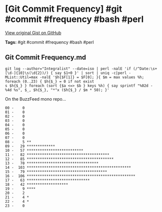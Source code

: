 # [Git Commit Frequency] #git #commit #frequency #bash #perl

[View original Gist on GitHub](https://gist.github.com/Integralist/7816083906903bf4c24140e7228c7ad2)

**Tags:** #git #commit #frequency #bash #perl

## Git Commit Frequency.md

```
git log --author="Integralist" --date=iso | perl -nalE 'if (/^Date:\s+[\d-]{10}\s(\d{2})/) { say $1+0 }' | sort | uniq -c|perl -MList::Util=max -nalE '$h{$F[1]} = $F[0]; }{ $m = max values %h; foreach (0..23) { $h{$_} = 0 if not exist
s $h{$_} } foreach (sort {$a <=> $b } keys %h) { say sprintf "%02d - %4d %s", $_, $h{$_}, "*"x ($h{$_} / $m * 50); }'
```

On the BuzzFeed mono repo...

```
00 -    0
01 -    0
02 -    0
03 -    0
04 -    0
05 -    0
06 -    0
07 -    0
08 -    5 **
09 -   29 *************
10 -   57 **************************
11 -   82 **************************************
12 -   85 ****************************************
13 -   70 *********************************
14 -  103 ************************************************
15 -   79 *************************************
16 -  106 **************************************************
17 -   63 *****************************
18 -   42 *******************
19 -    9 ****
20 -    2
21 -    4 *
22 -    4 *
23 -    0
```

